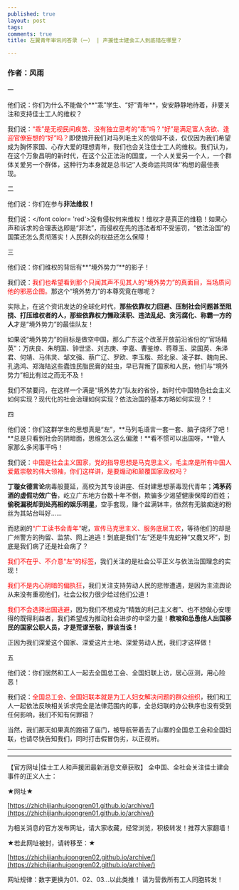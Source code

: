 ```yaml
---
published: true
layout: post
tags:
comments: true
title: 左翼青年审讯问答录（一） | 声援佳士建会工人到底错在哪里？

---
```


### 作者：风雨

<head>一</head>

他们说：你们为什么不能做个**“乖”学生、“好”青年**，安安静静地待着，非要关注和支持佳士工人的维权？

我们说：<font color= 'red'>“乖”是无视民间疾苦、没有独立思考的“乖”吗？“好”是满足富人贪欲、逢迎官僚妄想的“好”吗？</font>即使抛开我们对马列毛主义的信仰不谈，仅仅因为我们希望成为胸怀家国、心存大爱的理想青年，我们也会关注佳士工人的维权。我们认为，在这个万象昌明的新时代，在这个公正法治的国度，一个人关爱另一个人，一个群体关爱另一个群体，这种行为本身就是总书记‘’人类命运共同体‘’构想的最佳表现。

<head>二</head>

他们说：你们在参与**非法维权！**

我们说：</font color= 'red'>没有侵权何来维权！维权才是真正的维稳！</font>如果心声和诉求的合理表达即是“非法”，而侵权在先的违法者却不受惩罚，“依法治国”的国策还怎么贯彻落实！人民群众的权益还怎么保障！

<head>三</head>

他们说：你们维权的背后有**“境外势力”**的影子！

我们说：<font color= 'red'>我们也希望看到那个只闻其声不见其人的“境外势力”的真面目，当场质问他的邪恶企图。</font>那这个“境外势力”的本尊究竟在哪呢？

实际上，在这个资讯发达的全球化时代，**那些依靠权力回避、压制社会问题甚至阻挠、打压维权者的人，那些依靠权力懒政渎职、违法乱纪、贪污腐化、称霸一方的人**才是“境外势力”的最佳队友！

如果说“境外势力”的目标是做空中国，那么广东这个改革开放前沿省份的“官场精英”：万庆良、朱明国、钟世坚、刘志庚、李嘉、曹鉴燎、蒋尊玉、梁国英、朱泽君、何靖、马伟灵、邹文强、蔡广辽、罗欧、李玉楷、郑北泉、凌子群、魏向民、孔逸鸿、郑海陆这些蠹蚀民脂民膏的蛀虫，早已背叛了国家和人民，他们与“境外势力”相比有过之而无不及！

我们不禁要问，在这样一个满是“境外势力”队友的省份，新时代中国特色社会主义如何实现？现代化的社会治理如何实现？依法治国的基本方略如何实现？！

<head>四</head>

他们说：你们这群学生的思想真是“左”，**马列毛语言一套一套、脑子烧坏了吧！**总是只看到社会的阴暗面，思维怎么这么偏激！**看不惯可以出国呀，**管人家那么多闲事干吗！

我们说：<font color='red'>中国是社会主义国家，党的指导思想是马克思主义，毛主席是所有中国人爱戴崇敬的伟大领袖，你们这样讲，是要煽动和颠覆国家政权吗？</font>

**丁璇女德言论**病毒般蔓延，高校为其专设讲座、任封建思想荼毒现代青年；**鸿茅药酒的虚假功效广告**，屹立广东地方台数十年不倒，欺骗多少渴望健康保障的百姓；**偷税漏税却到处亮相的娱乐明星**，空手套现，赚个盆满钵丰，依然有无脑痴迷的粉丝为其站台叫好……

而悲剧的<font color= 'red'>“广工读书会青年”</font>呢，<font color= 'red'>宣传马克思主义、服务底层工农</font>，等待他们的却是广州警方的拘留、监禁、网上追逃！到底是我们“左”还是牛鬼蛇神“又蠢又坏”，到底是我们病了还是社会病了？

<font color= 'red'>我们不在乎、不介意“左”的标签</font>，我们关注的是社会公平正义与依法治国理念的实现！

<font color= 'red'>我们不是内心阴暗的偏执狂</font>，我们关注支持劳动人民的悲惨遭遇，是因为主流舆论从来没有重视他们，社会公权力很少给过他们公道！

<font color= 'red'>我们不会选择出国逃避</font>，因为我们不想成为“精致的利己主义者”、也不想做心安理得的既得利益者，我们希望成为推动社会进步的中坚力量！**教唆和怂恿他人出国移民的国家公职人员，才是荒谬至极，罪该当诛！**

正因为我们深爱这个国家、深爱这片土地、深爱劳动人民，我们才这样做！

<head>五</head>

他们说：你们居然和工人一起去全国总工会、全国妇联上访，居心叵测，用心险恶！

我们说：<font color= 'red'>全国总工会、全国妇联本就是为工人妇女解决问题的群众组织</font>，我们和工人一起依法反映相关诉求完全是法律范围内的事，全总妇联的办公秩序也没有受到任何影响，我们不知有何罪错？

当然，我们那天如果真的跑错了庙门，被导航带着去了山寨的全国总工会和全国妇联，也请尽快告知我们，同时打击假冒伪劣，以正视听。

---

---

【官方网址|佳士工人和声援团最新消息文章获取】
全中国、全社会关注佳士建会事件的正义人士：

★网址★

[https://zhichijianhuigongren01.github.io/archive/](https://zhichijianhuigongren01.github.io/archive/)

为相关消息的官方发布网址，请大家收藏，经常浏览，积极转发！推荐大家翻墙！

★若此网址被封，请转移至：★

[https://zhichijianhuigongren02.github.io/archive/](https://zhichijianhuigongren02.github.io/archive/)

网址规律：数字更换为01、02、03...以此类推！
请为营救所有工人同胞转发！
